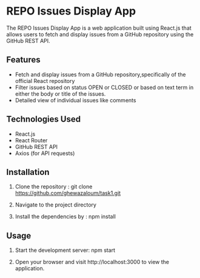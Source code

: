 # REPO Issues Display App

The REPO Issues Display App is a web application built using React.js that allows users to fetch and display issues from a GitHub repository using the GitHub REST API.

## Features

- Fetch and display issues from a GitHub repository,specifically of the official React repository
- Filter issues based on status OPEN or CLOSED or based on text term in either the body or title of the issues.
- Detailed view of individual issues like comments

## Technologies Used

- React.js
- React Router
- GitHub REST API
- Axios (for API requests)

## Installation

1. Clone the repository : git clone https://github.com/ghewazaloum/task1.git
   
2. Navigate to the project directory
   
3. Install the dependencies by : npm install

## Usage

1. Start the development server: npm start

2. Open your browser and visit http://localhost:3000 to view the application.